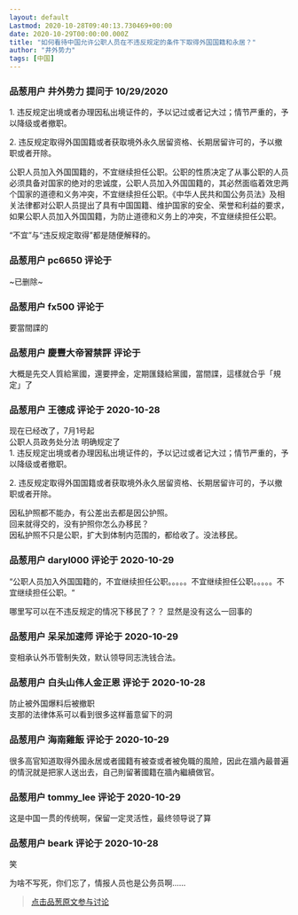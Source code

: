 ```yaml
---
layout: default
Lastmod: 2020-10-28T09:40:13.730469+00:00
date: 2020-10-29T00:00:00.000Z
title: "如何看待中国允许公职人员在不违反规定的条件下取得外国国籍和永居？"
author: "井外势力"
tags: [中国]
---
```



### 品葱用户 **井外势力** 提问于 10/29/2020
    
1\. 违反规定出境或者办理因私出境证件的，予以记过或者记大过；情节严重的，予以降级或者撤职。  
  
2\. 违反规定取得外国国籍或者获取境外永久居留资格、长期居留许可的，予以撤职或者开除。  
  
公职人员加入外国国籍的，不宜继续担任公职。公职的性质决定了从事公职的人员必须具备对国家的绝对的忠诚度，公职人员加入外国国籍的，其必然面临着效忠两个国家的道德和义务冲突，不宜继续担任公职。《中华人民共和国公务员法》及相关法律都对公职人员提出了具有中国国籍、维护国家的安全、荣誉和利益的要求，如果公职人员加入外国国籍，为防止道德和义务上的冲突，不宜继续担任公职。  
  
“不宜”与“违反规定取得”都是随便解释的。
    
                

### 品葱用户 **pc6650** 评论于 
        
~已删除~
        
                

### 品葱用户 **fx500** 评论于 
        
要當間諜的
        
                

### 品葱用户 **慶豐大帝習禁評** 评论于 
        
大概是先交人質給黨國，還要押金，定期匯錢給黨國，當間諜，這樣就合乎「規定」了
        
                

### 品葱用户 **王德成** 评论于 2020-10-28
        
现在已经改了，7月1号起  
公职人员政务处分法 明确规定了  
1\. 违反规定出境或者办理因私出境证件的，予以记过或者记大过；情节严重的，予以降级或者撤职。  
  
2\. 违反规定取得外国国籍或者获取境外永久居留资格、长期居留许可的，予以撤职或者开除。  
  
因私护照都不能办，有公差出去都是因公护照。  
回来就得交的，没有护照你怎么办移民？  
因私护照不只是公职，扩大到体制内范围的，都给收了。没法移民。
        
                

### 品葱用户 **daryl000** 评论于 2020-10-29
        
“公职人员加入外国国籍的，不宜继续担任公职。。。。。不宜继续担任公职。。。。。不宜继续担任公职。“  
  
哪里写可以在不违反规定的情况下移民了？？ 显然是没有这么一回事的
        
                

### 品葱用户 **呆呆加速师** 评论于 2020-10-29
        
变相承认外币管制失效，默认领导同志洗钱合法。
        
                

### 品葱用户 **白头山伟人金正恩** 评论于 2020-10-28
        
防止被外国爆料后被撤职  
支那的法律体系可以看到很多这样蓄意留下的洞
        
                

### 品葱用户 **海南雞飯** 评论于 2020-10-29
        
很多高官知道取得外國永居或者國籍有被查或者被免職的風險，因此在牆內最普遍的情況就是把家人送出去，自己則留著國籍在牆內繼續做官。
        
                

### 品葱用户 **tommy_lee** 评论于 2020-10-29
        
这是中国一贯的传统啊，保留一定灵活性，最终领导说了算
        
                

### 品葱用户 **beark** 评论于 2020-10-28
        
笑  
  
为啥不写死，你们忘了，情报人员也是公务员啊……
        
                





> [点击品葱原文参与讨论](https://pincong.rocks/question/32771)

